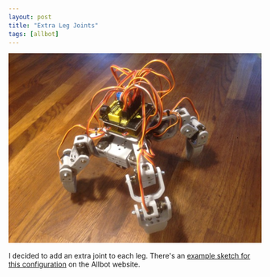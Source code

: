 ```yaml
---
layout: post
title: "Extra Leg Joints"
tags: [allbot]
---
```


![](/images/allbot/IMG_0215.tn.jpg)

I decided to add an extra joint to each leg.  There's an [example sketch for this configuration](http://www.allbot.eu/connect/possibilities/example-arduino-sketch-vr412/) on the Allbot website.
